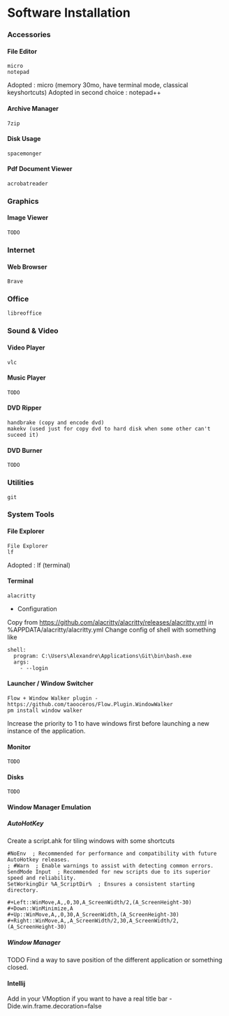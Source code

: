 # Software Installation

### Accessories

#### File Editor
    micro
    notepad
Adopted : micro (memory 30mo, have terminal mode, classical keyshortcuts)
Adopted in second choice : notepad++

#### Archive Manager
    7zip
    
#### Disk Usage
    spacemonger
    
#### Pdf Document Viewer
    acrobatreader
    
### Graphics  

#### Image Viewer
    TODO
    
### Internet

#### Web Browser
    Brave

### Office
    libreoffice

### Sound & Video
#### Video Player
    vlc

#### Music Player
    TODO

#### DVD Ripper
    handbrake (copy and encode dvd)
    makekv (used just for copy dvd to hard disk when some other can't suceed it)

#### DVD Burner
    TODO
    
### Utilities   
    git

### System Tools

#### File Explorer
    File Explorer
    lf

Adopted : lf (terminal)

#### Terminal
    alacritty
    
- Configuration

Copy from https://github.com/alacritty/alacritty/releases/alacritty.yml in %APPDATA/alacritty/alacritty.yml 
Change config of shell with something like
    
    shell:
      program: C:\Users\Alexandre\Applications\Git\bin\bash.exe
      args:
        - --login



#### Launcher / Window Switcher
    Flow + Window Walker plugin - https://github.com/taooceros/Flow.Plugin.WindowWalker
    pm install window walker

Increase the priority to 1 to have windows first before launching a new instance of the application.

#### Monitor
    TODO

#### Disks
    TODO
    
#### Window Manager Emulation    
        
##### AutoHotKey

Create a script.ahk for tiling windows with some shortcuts

    #NoEnv  ; Recommended for performance and compatibility with future AutoHotkey releases.
    ; #Warn  ; Enable warnings to assist with detecting common errors.
    SendMode Input  ; Recommended for new scripts due to its superior speed and reliability.
    SetWorkingDir %A_ScriptDir%  ; Ensures a consistent starting directory.
    
    #+Left::WinMove,A,,0,30,A_ScreenWidth/2,(A_ScreenHeight-30)
    #+Down::WinMinimize,A
    #+Up::WinMove,A,,0,30,A_ScreenWidth,(A_ScreenHeight-30)
    #+Right::WinMove,A,,A_ScreenWidth/2,30,A_ScreenWidth/2,(A_ScreenHeight-30)

##### Window Manager
TODO Find a way to save position of the different application or something closed.

#### Intellij
Add in your VMoption if you want to have a real title bar
-Dide.win.frame.decoration=false
